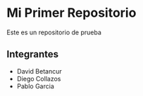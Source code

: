 # Mi Primer Repositorio
Este es un repositorio de prueba

## Integrantes
- David Betancur
- Diego Collazos
- Pablo Garcia
